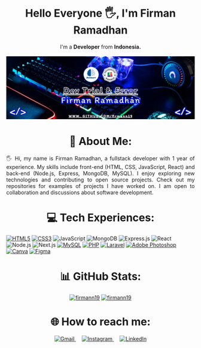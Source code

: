 # <div align="center">Hello Everyone 🖐, I'm Firman Ramadhan</div>
<div align="center">I'm a <strong>Developer</strong> from <strong>Indonesia.</strong></div>
</br>
<a href="https://github.com/firmann19/" target="_blank"><img src="https://raw.githubusercontent.com/firmann19/banner/main/Banner1.png" /></a>

# <div align="center">🎉 About Me:</div>
<p align="justify">🖐 Hi, my name is Firman Ramadhan, a fullstack developer with 1 year of experience. My skills include front-end (HTML, CSS, JavaScript, React) and back-end (Node.js, Express, MongoDB, MySQL). I enjoy exploring new technologies and contributing to open source projects. Check out my repositories for examples of projects I have worked on. I am open to collaboration and discussions about software development.</p>

# <div align="center">💻 Tech Experiences: </div>
[![HTML5](https://img.shields.io/badge/html5-%23E34F26.svg?style=for-the-badge&logo=html5&logoColor=white)](#)
[![CSS3](https://img.shields.io/badge/css3-%231572B6.svg?style=for-the-badge&logo=css3&logoColor=white)](#)
<img alt="JavaScript" src="https://img.shields.io/badge/javascript-%23323330.svg?style=for-the-badge&logo=javascript&logoColor=%23F7DF1E"/>
![MongoDB](https://img.shields.io/badge/mongodb-%2347A248.svg?style=for-the-badge&logo=mongodb&logoColor=white)
![Express.js](https://img.shields.io/badge/express.js-%23404d59.svg?style=for-the-badge&logo=express&logoColor=%2361DAFB)
![React](https://img.shields.io/badge/react-%2320232a.svg?style=for-the-badge&logo=react&logoColor=%2361DAFB)
![Node.js](https://img.shields.io/badge/node.js-6DA55F?style=for-the-badge&logo=node.js&logoColor=white)
![Next.js](https://img.shields.io/badge/next.js-%23000000.svg?style=for-the-badge&logo=next.js&logoColor=white)
[![MySQL](https://img.shields.io/badge/mysql-%2300f.svg?style=for-the-badge&logo=mysql&logoColor=white)](#) 
[![PHP](https://img.shields.io/badge/PHP-777BB4?style=for-the-badge&logo=php&logoColor=white)](#)
[![Laravel](https://img.shields.io/badge/Laravel-FF2D20?style=for-the-badge&logo=laravel&logoColor=white)](#)
[![Adobe Photoshop](https://img.shields.io/badge/adobephotoshop-%2331A8FF.svg?style=for-the-badge&logo=adobephotoshop&logoColor=white)](#) 
[![Canva](https://img.shields.io/badge/Canva-%2300C4CC.svg?&style=for-the-badge&logo=Canva&logoColor=white)](#)
[![Figma](https://img.shields.io/badge/Figma-F24E1E?style=for-the-badge&logo=figma&logoColor=white)](#)
<!--
# <div align="center">📊 GitHub Stats:</div>
[![Top Langs](https://github-readme-stats.vercel.app/api/top-langs/?username=firmann19&layout=compact&hide=html)](https://github.com/anuraghazra/github-readme-stats) 
[![Anurag's GitHub stats](https://github-readme-stats.vercel.app/api?username=firmann19&show_icons=true)](https://github.com/anuraghazra/github-readme-stats)
End of the code -->

# <div align="center">📊 GitHub Stats:</div>
  <p align="center">
  <a href="#"><img align="center" src="https://github-readme-streak-stats.herokuapp.com/?user=firmann19&theme=midnight-purple&hide_border=false" alt="firmann19" /></a>
  <a href="#"><img align="center" src="https://github-readme-stats.vercel.app/api/top-langs?username=firmann19&show_icons=true&theme=midnight-purple&locale=en&layout=compact&private=true" alt="firmann19" /></a></p>


# <div align="center">🌐 How to reach me:</div>
<p align="center">
  <a href="mailto:firman19ramadhan@gmail.com" target="_blank">
    <img src="https://ssl.gstatic.com/ui/v1/icons/mail/rfr/gmail.ico" width="50" alt="Gmail" />
  </a>&nbsp;&nbsp;&nbsp;
  <a href="https://www.instagram.com/firmann_r/" target="_blank">
    <img src="https://upload.wikimedia.org/wikipedia/commons/a/a5/Instagram_icon.png" width="50" alt="Instagram" />
  </a>&nbsp;&nbsp;&nbsp;  
  <a href="https://www.linkedin.com/in/firmanr19/" target="_blank">
    <img src="https://upload.wikimedia.org/wikipedia/commons/c/ca/LinkedIn_logo_initials.png" width="50" alt="LinkedIn" />
  </a>
</p>

